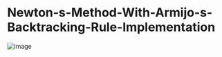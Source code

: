 # Newton-s-Method-With-Armijo-s-Backtracking-Rule-Implementation

![image](https://github.com/Aksheit-Saxena/Newton-s-Method-With-Armijo-s-Backtracking-Rule-Implementation/assets/58588004/89223fda-bc6c-4ed8-b549-6ab10ee3ae8d)
